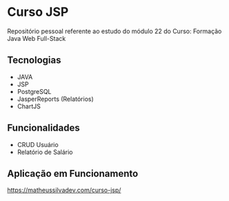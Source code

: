 # Curso JSP

Repositório pessoal referente ao estudo do módulo 22 do Curso: Formação Java Web Full-Stack

## Tecnologias

- JAVA
- JSP
- PostgreSQL
- JasperReports (Relatórios)
- ChartJS

## Funcionalidades
- CRUD Usuário
- Relatório de Salário

## Aplicação em Funcionamento 
https://matheussilvadev.com/curso-jsp/

